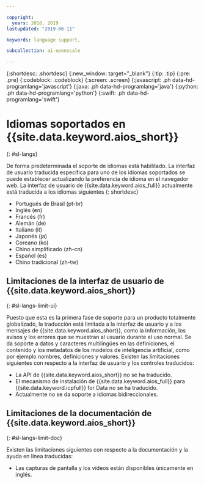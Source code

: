 ```yaml
---

copyright:
  years: 2018, 2019
lastupdated: "2019-06-11"

keywords: language support, 

subcollection: ai-openscale

---
```


{:shortdesc: .shortdesc}
{:new_window: target="_blank"}
{:tip: .tip}
{:pre: .pre}
{:codeblock: .codeblock}
{:screen: .screen}
{:javascript: .ph data-hd-programlang='javascript'}
{:java: .ph data-hd-programlang='java'}
{:python: .ph data-hd-programlang='python'}
{:swift: .ph data-hd-programlang='swift'}

# Idiomas soportados en {{site.data.keyword.aios_short}}
{: #sl-langs}

De forma predeterminada el soporte de idiomas está habilitado. La interfaz de usuario traducida específica para uno de los idiomas soportados se puede establecer actualizando la preferencia de idioma en el navegador web. La interfaz de usuario de {{site.data.keyword.aios_full}} actualmente está traducida a los idiomas siguientes 
{: shortdesc}

- Portugués de Brasil (pt-br)
- Inglés (en)
- Francés (fr)
- Alemán (de)
- Italiano (it)
- Japonés (ja)
- Coreano (ko)
- Chino simplificado (zh-cn)
- Español (es)
- Chino tradicional (zh-tw)

## Limitaciones de la interfaz de usuario de {{site.data.keyword.aios_short}}
{: #sl-langs-limit-ui}

Puesto que esta es la primera fase de soporte para un producto totalmente globalizado, la traducción está limitada a la interfaz de usuario y a los mensajes de {{site.data.keyword.aios_short}}, como la información, los avisos y los errores que se muestran al usuario durante el uso normal. Se da soporte a datos y caracteres multilingües en las definiciones, el contenido y los metadatos de los modelos de inteligencia artificial, como por ejemplo nombres, definiciones y valores. Existen las limitaciones siguientes con respecto a la interfaz de usuario y los controles traducidos:

- La API de {{site.data.keyword.aios_short}} no se ha traducido.
- El mecanismo de instalación de {{site.data.keyword.aios_full}} para {{site.data.keyword.icpfull}} for Data no se ha traducido.
- Actualmente no se da soporte a idiomas bidireccionales.

## Limitaciones de la documentación de {{site.data.keyword.aios_short}}
{: #sl-langs-limit-doc}

Existen las limitaciones siguientes con respecto a la documentación y la ayuda en línea traducidas:

- Las capturas de pantalla y los vídeos están disponibles únicamente en inglés.


